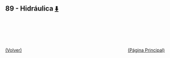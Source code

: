
<html>
<body>
<h2>89 - Hidráulica <a href="https://downgit.github.io/#/home?url=https://github.com/Apuntes-FIUBA/Apuntes-Electronica/tree/main/89 - Hidráulica" style="font-size:20px">  ⬇️ </a></h2>
<ul>
</ul>
</body>
</html>



<br><br><br><br><br><a href="../" style="float: left">(Volver)</a> <a href="https://apuntes-fiuba.github.io/Apuntes-Electronica" style="float: right">(Página Principal)</a>
